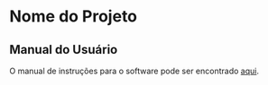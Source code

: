# Nome do Projeto

## Manual do Usuário

O manual de instruções para o software pode ser encontrado [aqui](Manual%20-%20Extrator%20de%20Par%C3%A2metros%20An%C3%A1lise%20Bioquimica.md).
